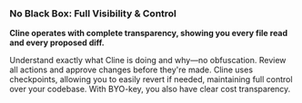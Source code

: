 ### No Black Box: Full Visibility & Control

**Cline operates with complete transparency, showing you every file read and every proposed diff.**

Understand exactly what Cline is doing and why—no obfuscation. Review all actions and approve changes before they're made. Cline uses checkpoints, allowing you to easily revert if needed, maintaining full control over your codebase. With BYO-key, you also have clear cost transparency.

<!-- Space for image/gif -->
